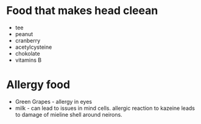 # Food that makes head cleean

* tee
* peanut
* cranberry 
* acetylcysteine
* chokolate
* vitamins B
 

# Allergy food

* Green Grapes - allergy in eyes
* milk - can lead to issues in mind cells. allergic reaction to kazeine leads to damage of mieline shell around neirons.
